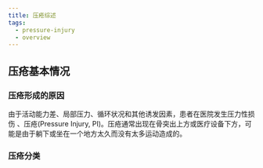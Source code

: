 ```yaml
---
title: 压疮综述
tags:
  - pressure-injury
  - overview
---
```

## 压疮基本情况

### 压疮形成的原因

由于活动能力差、局部压力、循环状况和其他诱发因素，患者在医院发生压力性损伤 、压疮(Pressure Injury, PI)。压疮通常出现在骨突出上方或医疗设备下方，可能是由于躺下或坐在一个地方太久而没有太多运动造成的。

### 压疮分类



